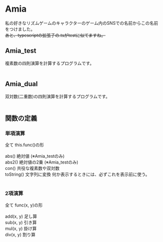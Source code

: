 # Amia
私の好きなリズムゲームのキャラクターのゲーム内のSNSでの名前からこの名前をつけました。<br>
<s>あと、typescriptの拡張子の.tsがtestに似てますね。</s>
&nbsp;<br>
## Amia_test
複素数の四則演算を計算するプログラムです。<br>
&nbsp;<br>
## Amia_dual
双対数(二重数)の四則演算を計算するプログラムです。<br>
&nbsp;<br>
## 関数の定義
### 単項演算
全て this.func()の形<br>
&nbsp;<br>
abs() 絶対値 (※Amia_testのみ)<br>
abs2() 絶対値の2乗 (※Amia_testのみ)<br>
con() 共役な複素数や双対数<br>
toString() 文字列に変換 何か表示するときには、必ずこれを表示前に使う。<br>
&nbsp;<br>
### 2項演算<br>
全て func(x, y)の形<br>
&nbsp;<br>
add(x, y) 足し算<br>
sub(x, y) 引き算<br>
mul(x, y) 掛け算<br>
div(x, y) 割り算<br>
